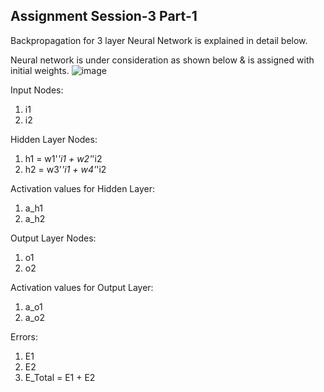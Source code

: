 ## Assignment Session-3 Part-1

Backpropagation for 3 layer Neural Network is explained in detail below.

Neural network is under consideration as shown below & is assigned with initial weights.
![image](https://user-images.githubusercontent.com/120099863/211860337-40ddc717-28f0-4ae7-8094-5c371e8c1652.png)

Input Nodes:
1. i1
2. i2

Hidden Layer Nodes:
1. h1 = w1'*'i1 + w2'*'i2
2. h2 = w3'*'i1 + w4'*'i2

Activation values for Hidden Layer:
1. a_h1
2. a_h2

Output Layer Nodes:
1. o1
2. o2

Activation values for Output Layer:
1. a_o1
2. a_o2

Errors:
1. E1
2. E2
3. E_Total = E1 + E2
